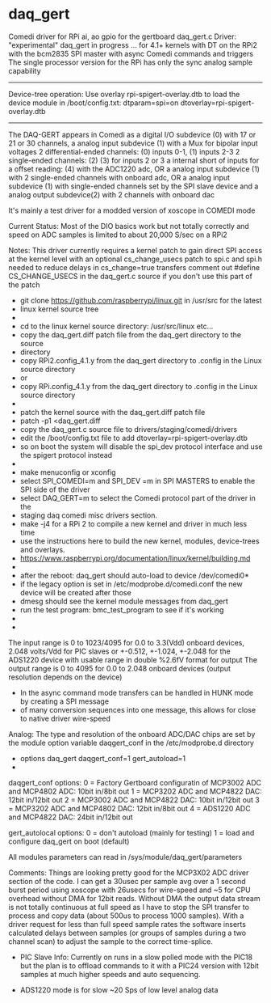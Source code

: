 daq_gert
========
Comedi driver for RPi ai, ao gpio for the  gertboard daq_gert.c
Driver: "experimental" daq_gert in progress ... for 4.1+ kernels with DT
on the RPi2 with the bcm2835 SPI master with async Comedi commands and triggers
The single processor version for the RPi has only the sync analog sample capability
**********
Device-tree operation:  Use overlay rpi-spigert-overlay.dtb
to load the device module in /boot/config.txt: 
dtparam=spi=on
dtoverlay=rpi-spigert-overlay.dtb
**********

The DAQ-GERT appears in Comedi as a  digital I/O subdevice (0) with
17 or 21 or 30 channels, 
a analog input subdevice (1) with a Mux for bipolar input voltages
2 differential-ended channels: (0) inputs 0-1, (1) inputs 2-3
2 single-ended channels: (2) (3) for inputs 2 or 3 
a internal short of inputs for a offset reading: (4) with the ADC1220 adc, OR
a analog input subdevice (1) with 2 single-ended channels with onboard adc, OR
a analog input subdevice (1) with single-ended channels set by the SPI slave device
and a analog output subdevice(2) with 2 channels with onboard dac

It's mainly a test driver for a modded version of xoscope in COMEDI mode

Current Status:
Most of the DIO basics work but not totally correctly and speed
on ADC samples is limited to about 20,000 S/sec on a RPi2


Notes:
This driver currently requires a kernel patch to gain direct SPI access at the kernel level
with an optional cs_change_usecs patch to spi.c and spi.h 
needed to reduce delays in cs_change=true transfers
comment out #define CS_CHANGE_USECS in the daq_gert.c source if you don't use this part of the patch

 * git clone https://github.com/raspberrypi/linux.git in /usr/src for the latest
 * linux kernel source tree
 * 
 * cd to the linux kernel source directory: /usr/src/linux etc...
 * copy the daq_gert.diff patch file from the daq_gert directory to the source
 * directory 
 * copy RPi2.config_4.1.y from the daq_gert directory to .config in the Linux source directory
 * or
 * copy RPi.config_4.1.y from the daq_gert directory to .config in the Linux source directory
 * 
 * patch the kernel source with the daq_gert.diff patch file
 * patch -p1 <daq_gert.diff
 * copy the daq_gert.c source file to drivers/staging/comedi/drivers
 * edit the /boot/config.txt file to add dtoverlay=rpi-spigert-overlay.dtb
 * so on boot the system will disable the spi_dev protocol interface and use the spigert protocol instead
 * 
 *  make menuconfig or xconfig
 *  select SPI_COMEDI=m and SPI_DEV =m in SPI MASTERS to enable the SPI side of the driver 
 *  select DAQ_GERT=m to select the Comedi protocol part of the driver in the 
 *  staging daq comedi misc drivers section.
 *  make -j4 for a RPi 2 to compile a new kernel and driver in much less time
 *  use the instructions here to build the new kernel, modules, device-trees and overlays.
 *  https://www.raspberrypi.org/documentation/linux/kernel/building.md
 *
 *  after the reboot: daq_gert should auto-load to device /dev/comedi0*
 *  if the legacy option is set in /etc/modprobe.d/comedi.conf the new device will be created after those
 *  dmesg should see the kernel module messages from daq_gert
 *  run the test program: bmc_test_program to see if it's working
 * 
 * 
The input  range is 0 to 1023/4095 for 0.0 to 3.3(Vdd) onboard devices, 2.048 volts/Vdd for PIC slaves 
or +-0.512, +-1.024, +-2.048 for the ADS1220 device with usable range in double %2.6fV format for output
The output range is 0 to 4095 for 0.0 to 2.048 onboard devices (output resolution depends on the device)
 * In the async command mode transfers can be handled in HUNK mode by creating a SPI message
 * of many conversion sequences into one message, this allows for close to native driver wire-speed 

Analog: The type and resolution of the onboard ADC/DAC chips are set
by the module option variable daqgert_conf in the /etc/modprobe.d directory

 * options daq_gert daqgert_conf=1 gert_autoload=1
 * 
daqgert_conf options:
0 = Factory Gertboard configuratin of MCP3002 ADC and MCP4802 ADC: 10bit in/8bit out
1 = MCP3202 ADC and MCP4822 DAC: 12bit in/12bit out 
2 = MCP3002 ADC and MCP4822 DAC: 10bit in/12bit out
3 = MCP3202 ADC and MCP4802 DAC: 12bit in/8bit out
4 = ADS1220 ADC and MCP4822 DAC: 24bit in/12bit out

gert_autolocal options:
0 = don't autoload (mainly for testing)
1 = load and configure daq_gert on boot (default)

All modules parameters can read in  /sys/module/daq_gert/parameters


Comments:
Things are looking pretty good for the MCP3X02 ADC driver section of the code. 
I can get a 30usec per sample avg over a 1 second burst period using xoscope 
with 26usecs for wire-speed and ~5 for CPU overhead without DMA for 12bit reads. 
Without DMA the output data stream is not totally continuous at full speed as I 
have to stop the SPI transfer to process and copy data (about 500us to process 1000 samples).
With a driver request for less than full speed sample rates the software inserts 
calculated delays between samples (or groups of samples during a two channel scan) 
to adjust the sample to the correct time-splice.

*  PIC Slave Info:
Currently on runs in a slow polled mode with the PIC18 but the plan is to offload 
commands to it with a PIC24 version with 12bit samples at much higher speeds 
and auto sequencing.

* ADS1220 mode is for slow ~20 Sps of low level analog data